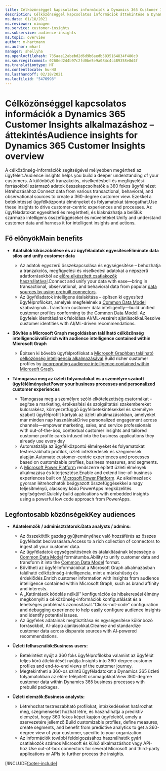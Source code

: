 ```yaml
---
title: Célközönséggel kapcsolatos információk a Dynamics 365 Customer Insights alkalmazáshoz – áttekintés
description: Célközönséggel kapcsolatos információk áttekintése a Dynamics 365 Customer Insights alkalmazáshoz.
ms.date: 01/18/2021
ms.reviewer: nimagen
ms.service: customer-insights
ms.subservice: audience-insights
ms.topic: overview
author: m-hartmann
ms.author: mhart
manager: shellyha
ms.openlocfilehash: 735aae12abebd2d6d9b6aedb5835164834f480c0
ms.sourcegitcommit: 0260ed244b97c2fd0be5e9a084c4c489358e8d4f
ms.translationtype: HT
ms.contentlocale: hu-HU
ms.lasthandoff: 02/18/2021
ms.locfileid: "5476998"
---
```

# <a name="audience-insights-for-dynamics-365-customer-insights-overview"></a><span data-ttu-id="97f9b-103">Célközönséggel kapcsolatos információk a Dynamics 365 Customer Insights alkalmazáshoz – áttekintés</span><span class="sxs-lookup"><span data-stu-id="97f9b-103">Audience insights for Dynamics 365 Customer Insights overview</span></span>

<span data-ttu-id="97f9b-104">A célközönség-információk segítségével mélyebben megértheti az ügyfeleit.</span><span class="sxs-lookup"><span data-stu-id="97f9b-104">Audience insights helps you build a deeper understanding of your customers.</span></span> <span data-ttu-id="97f9b-105">A különböző tranzakciós, viselkedésbeli és megfigyelési forrásokból származó adatok összekapcsolhatók a 360 fokos ügyfélnézet létrehozásához.</span><span class="sxs-lookup"><span data-stu-id="97f9b-105">Connect data from various transactional, behavioral, and observational sources to create a 360-degree customer view.</span></span> <span data-ttu-id="97f9b-106">Ezekkel a betekintéssel ügyfélközpontú élményeket és folyamatokat támogathat.</span><span class="sxs-lookup"><span data-stu-id="97f9b-106">Use these insights to drive customer-centric experiences and processes.</span></span> <span data-ttu-id="97f9b-107">Az ügyféladatokat egyesítheti és megértheti, és kiaknázhatja a belőlük származó intelligens összefüggéseket és műveleteket.</span><span class="sxs-lookup"><span data-stu-id="97f9b-107">Unify and understand customer data and harness it for intelligent insights and actions.</span></span>

## <a name="main-benefits"></a><span data-ttu-id="97f9b-108">Fő előnyök</span><span class="sxs-lookup"><span data-stu-id="97f9b-108">Main benefits</span></span> 

- <span data-ttu-id="97f9b-109">**Adatsilók kiküszöbölése és az ügyféladatok egyesítése**</span><span class="sxs-lookup"><span data-stu-id="97f9b-109">**Eliminate data silos and unify customer data**</span></span>

  - <span data-ttu-id="97f9b-110">Az adatok egyszerű összekapcsolása és egységesítése – behozhatja a tranzakciós, megfigyelési és viselkedési adatokat a népszerű adatforrásokból az [előre elkészített csatlakozók használatával](data-sources.md).</span><span class="sxs-lookup"><span data-stu-id="97f9b-110">Connect and unify your data with ease—bring in transactional, observational, and behavioral data from popular [data sources by using prebuilt connectors](data-sources.md).</span></span>
  - <span data-ttu-id="97f9b-111">Az ügyféladatok intelligens átalakítása – építsen ki egyesített ügyfélprofilokat, amelyek megfelelnek a [Common Data Model](https://docs.microsoft.com/common-data-model/) szabványnak..</span><span class="sxs-lookup"><span data-stu-id="97f9b-111">Transform customer data intelligently—build unified customer profiles conforming to the [Common Data Model](https://docs.microsoft.com/common-data-model/).</span></span> <span data-ttu-id="97f9b-112">Az ügyfelek identitásának feloldása AI/ML-vezérelt ajánlásokkal.</span><span class="sxs-lookup"><span data-stu-id="97f9b-112">Resolve customer identities with AI/ML-driven recommendations.</span></span>

- <span data-ttu-id="97f9b-113">**Bővítés a Microsoft Graph megoldásban található célközönség intelligenciával**</span><span class="sxs-lookup"><span data-stu-id="97f9b-113">**Enrich with audience intelligence contained within Microsoft Graph**</span></span>

  - <span data-ttu-id="97f9b-114">Építsen ki bővebb ügyfélprofilokat a [Microsoft Graphban található célközönség intelligencia alkalmazásával](enrichment-microsoft-graph.md).</span><span class="sxs-lookup"><span data-stu-id="97f9b-114">Build richer customer profiles by [incorporating audience intelligence contained within Microsoft Graph](enrichment-microsoft-graph.md).</span></span>  

- <span data-ttu-id="97f9b-115">**Támogassa meg az üzleti folyamatokat és a személyre szabott ügyfélélményeket**</span><span class="sxs-lookup"><span data-stu-id="97f9b-115">**Power your business processes and personalized customer experiences**</span></span>

  - <span data-ttu-id="97f9b-116">Támogassa meg a személyre szóló elkötelezettség csatornákat – segítse a marketing, értékesítési és szolgáltatási szakembereket kulcsrakész, környezetfüggő ügyfélbetekintésekkel és személyre szabott ügyfélprofilt kártyák az üzleti alkalmazásokban, amelyeket már minden nap használnak</span><span class="sxs-lookup"><span data-stu-id="97f9b-116">Drive personalized engagement across channels—empower marketing, sales, and service professionals with out-of-the-box, contextual customer insights and tailored customer profile cards infused into the business applications they already use every day</span></span>
  - <span data-ttu-id="97f9b-117">Automatizálja az ügyfélközpontú élményeket és folyamatokat testreszabható profilok, üzleti intézkedések és szegmensek alapján.</span><span class="sxs-lookup"><span data-stu-id="97f9b-117">Automate customer-centric experiences and processes based on customizable profiles, business measures, and segments.</span></span>
  - <span data-ttu-id="97f9b-118">A [Microsoft Power Platform](https://powerplatform.microsoft.com/) rendszerre épített üzleti élmények alkalmazása és kiterjesztése.</span><span class="sxs-lookup"><span data-stu-id="97f9b-118">Enable and extend line-of-business experiences built on [Microsoft Power Platform](https://powerplatform.microsoft.com/).</span></span> <span data-ttu-id="97f9b-119">Az alkalmazások gyorsan létrehozhatók beágyazott összefüggésekkel a nagy teljesítményű, alacsony kódú PowerApps megközelítés segítségével.</span><span class="sxs-lookup"><span data-stu-id="97f9b-119">Quickly build applications with embedded insights using a powerful low code approach from PowerApps.</span></span>  

## <a name="key-audiences"></a><span data-ttu-id="97f9b-120">Legfontosabb közönségek</span><span class="sxs-lookup"><span data-stu-id="97f9b-120">Key audiences</span></span>

- <span data-ttu-id="97f9b-121">**Adatelemzők / adminisztrátorok:**</span><span class="sxs-lookup"><span data-stu-id="97f9b-121">**Data analysts / admins:**</span></span>

  - <span data-ttu-id="97f9b-122">Az összekötők gazdag gyűjteményéhez való hozzáférés az összes ügyféladat beolvasására.</span><span class="sxs-lookup"><span data-stu-id="97f9b-122">Access to a rich collection of connectors to ingest all your customer data.</span></span>
  - <span data-ttu-id="97f9b-123">Az ügyféladatok egységesítésének és átalakításának képessége a [Common Data Model](https://docs.microsoft.com/common-data-model/) formátumba.</span><span class="sxs-lookup"><span data-stu-id="97f9b-123">Ability to unify customer data and transform it into the [Common Data Model](https://docs.microsoft.com/common-data-model/) format.</span></span>
  - <span data-ttu-id="97f9b-124">Bővítheti az ügyfélinformációkat a Microsoft Graph alkalmazásban található célközönség-intelligencia, mint a márkahűség és érdeklődés.</span><span class="sxs-lookup"><span data-stu-id="97f9b-124">Enrich customer information with insights from audience intelligence contained within Microsoft Graph, such as brand affinity and interests.</span></span>
  - <span data-ttu-id="97f9b-125">A „Kattintások kódolás nélkül” konfigurációs és hibakeresési élmény megkönnyíti a célközönség-információk konfigurálását és a lehetséges problémák azonosítását.</span><span class="sxs-lookup"><span data-stu-id="97f9b-125">"Clicks-not-code" configuration and debugging experience to help easily configure audience insights and identify potential issues.</span></span>
  - <span data-ttu-id="97f9b-126">Az ügyfelek adatainak megtisztítása és egységesítése különböző forrásokból, AI-alapú ajánlásokkal.</span><span class="sxs-lookup"><span data-stu-id="97f9b-126">Cleanse and standardize customer data across disparate sources with AI-powered recommendations.</span></span>  

- <span data-ttu-id="97f9b-127">**Üzleti felhasználók:**</span><span class="sxs-lookup"><span data-stu-id="97f9b-127">**Business users:**</span></span>

  - <span data-ttu-id="97f9b-128">Betekintést nyújt a 360 foks ügyfélprofilokba valamint az ügyfélút teljes körű áttekintését nyújtja.</span><span class="sxs-lookup"><span data-stu-id="97f9b-128">Insights into 360-degree customer profiles and end-to-end views of the customer journey.</span></span>
  - <span data-ttu-id="97f9b-129">Megtekintheti a 360-os szintű ügyféladatokat a Dynamics 365 üzleti folyamatokban az előre felépített csomagokkal.</span><span class="sxs-lookup"><span data-stu-id="97f9b-129">View 360-degree customer data within Dynamics 365 business processes with prebuild packages.</span></span>

- <span data-ttu-id="97f9b-130">**Üzleti elemzők:**</span><span class="sxs-lookup"><span data-stu-id="97f9b-130">**Business analysts:**</span></span>

  - <span data-ttu-id="97f9b-131">Létrehozhat testreszabható profilokat, intézkedéseket határozhat meg, szegmenseket hozhat létre, és használhatja a prediktív elemzést, hogy 360 fokos képet kapjon ügyfeleiről, amely a szervezetére jellemző.</span><span class="sxs-lookup"><span data-stu-id="97f9b-131">Build customizable profiles, define measures, create segments, and benefit from predictive analytics to get a 360-degree view of your customer, specific to your organization.</span></span>  
  - <span data-ttu-id="97f9b-132">Az információk további feldolgozásához használhatók gyári csatlakozók számos Microsoft és külső alkalmazáshoz vagy API-hoz.</span><span class="sxs-lookup"><span data-stu-id="97f9b-132">Use out-of-box connectors for several Microsoft and third-party applications or APIs to further process the insights.</span></span>


[!INCLUDE[footer-include](../includes/footer-banner.md)]